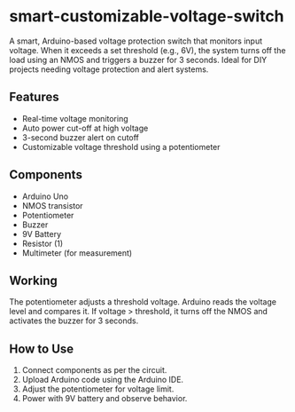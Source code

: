 # smart-customizable-voltage-switch
A smart, Arduino-based voltage protection switch that monitors input voltage. When it exceeds a set threshold (e.g., 6V), the system turns off the load using an NMOS and triggers a buzzer for 3 seconds. Ideal for DIY projects needing voltage protection and alert systems.

## Features
- Real-time voltage monitoring
- Auto power cut-off at high voltage
- 3-second buzzer alert on cutoff
- Customizable voltage threshold using a potentiometer

## Components
- Arduino Uno
- NMOS transistor
- Potentiometer
- Buzzer
- 9V Battery
- Resistor (1)
- Multimeter (for measurement)

## Working
The potentiometer adjusts a threshold voltage. Arduino reads the voltage level and compares it. If voltage > threshold, it turns off the NMOS and activates the buzzer for 3 seconds.

## How to Use
1. Connect components as per the circuit.
2. Upload Arduino code using the Arduino IDE.
3. Adjust the potentiometer for voltage limit.
4. Power with 9V battery and observe behavior.

